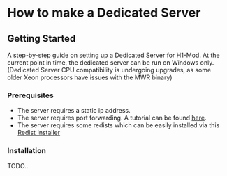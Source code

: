 # How to make a Dedicated Server

## Getting Started

A step-by-step guide on setting up a Dedicated Server for H1-Mod.
At the current point in time, the dedicated server can be run on Windows only. (Dedicated Server CPU compatibility is undergoing upgrades, as some older Xeon processors have issues with the MWR binary)

### Prerequisites

* The server requires a static ip address.
* The server requires port forwarding. A tutorial can be found [here](port-forwarding).
* The server requires some redists which can be easily installed via this [Redist Installer](https://git.io/redists)

### Installation

TODO..

